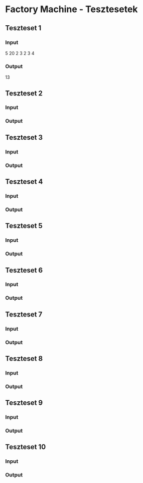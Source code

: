# Factory Machine - Tesztesetek

## Teszteset 1
### Input
5 20
2 3 2 3 4

### Output
13
## Teszteset 2
### Input


### Output

## Teszteset 3
### Input


### Output

## Teszteset 4
### Input


### Output

## Teszteset 5
### Input


### Output

## Teszteset 6
### Input


### Output

## Teszteset 7
### Input


### Output

## Teszteset 8
### Input


### Output

## Teszteset 9
### Input


### Output

## Teszteset 10
### Input


### Output
